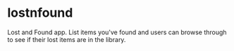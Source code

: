 # lostnfound
Lost and Found app. List items you've found and users can browse through to see if their lost items are in the library.
